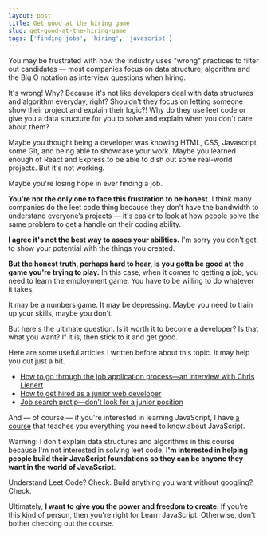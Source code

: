 ```yaml
---
layout: post
title: Get good at the hiring game
slug: get-good-at-the-hiring-game
tags: ['finding jobs', 'hiring', 'javascript']
---
```


You may be frustrated with how the industry uses "wrong" practices to filter out candidates — most companies focus on data structure, algorithm and the Big O notation as interview questions when hiring.

It's wrong! Why? Because it's not like developers deal with data structures and algorithm everyday, right? Shouldn't they focus on letting someone show their project and explain their logic?! Why do they use leet code or give you a data structure for you to solve and explain when you don't care about them?

<!-- more -->

Maybe you thought being a developer was knowing HTML, CSS, Javascript, some Git, and being able to showcase your work. Maybe you learned enough of React and Express to be able to dish out some real-world projects. But it's not working.

Maybe you're losing hope in ever finding a job.

**You’re not the only one to face this frustration to be honest**. I think many companies do the leet code thing because they don’t have the bandwidth to understand everyone’s projects — it's easier to look at how people solve the same problem to get a handle on their coding ability.

**I agree it's not the best way to asses your abilities.** I'm sorry you don't get to show your potential with the things you created.

**But the honest truth, perhaps hard to hear, is you gotta be good at the game you're trying to play.** In this case, when it comes to getting a job, you need to learn the employment game. You have to be willing to do whatever it takes.

It may be a numbers game. It may be depressing. Maybe you need to train up your skills, maybe you don't.

But here's the ultimate question. Is it worth it to become a developer? Is that what you want? If it is, then stick to it and get good.

Here are some useful articles I written before about this topic. It may help you out just a bit.

- [How to go through the job application process—an interview with Chris Lienert](https://zellwk.com/blog/job-application-process/)
- [How to get hired as a junior web developer](https://zellwk.com/blog/get-hired/)
- [Job search protip—don’t look for a junior position](https://zellwk.com/blog/dont-look-for-a-junior-position/)

And — of course — if you're interested in learning JavaScript, I have [a course](https://learnjavascript.today) that teaches you everything you need to know about JavaScript.

Warning: I don't explain data structures and algorithms in this course because I'm not interested in solving leet code. **I'm interested in helping people build their JavaScript foundations so they can be anyone they want in the world of JavaScript**.

Understand Leet Code? Check. Build anything you want without googling? Check.

Ultimately, **I want to give you the power and freedom to create**. If you're this kind of person, then you're right for Learn JavaScript. Otherwise, don't bother checking out the course.
